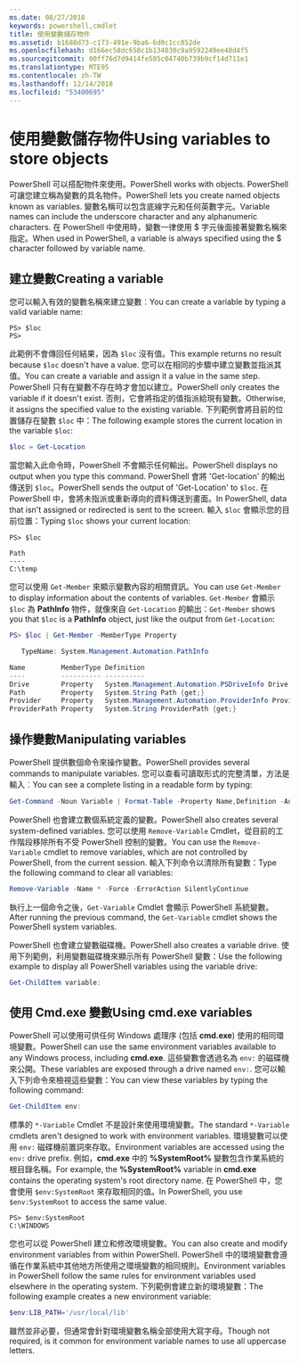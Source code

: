 ```yaml
---
ms.date: 08/27/2018
keywords: powershell,cmdlet
title: 使用變數儲存物件
ms.assetid: b1688d73-c173-491e-9ba6-6d0c1cc852de
ms.openlocfilehash: d166ec58dc658c1b134030c9a9592249ee40d4f5
ms.sourcegitcommit: 00ff76d7d9414fe585c04740b739b9cf14d711e1
ms.translationtype: MTE95
ms.contentlocale: zh-TW
ms.lasthandoff: 12/14/2018
ms.locfileid: "53400695"
---
```

# <a name="using-variables-to-store-objects"></a><span data-ttu-id="a7341-103">使用變數儲存物件</span><span class="sxs-lookup"><span data-stu-id="a7341-103">Using variables to store objects</span></span>

<span data-ttu-id="a7341-104">PowerShell 可以搭配物件來使用。</span><span class="sxs-lookup"><span data-stu-id="a7341-104">PowerShell works with objects.</span></span> <span data-ttu-id="a7341-105">PowerShell 可讓您建立稱為變數的具名物件。</span><span class="sxs-lookup"><span data-stu-id="a7341-105">PowerShell lets you create named objects known as variables.</span></span>
<span data-ttu-id="a7341-106">變數名稱可以包含底線字元和任何英數字元。</span><span class="sxs-lookup"><span data-stu-id="a7341-106">Variable names can include the underscore character and any alphanumeric characters.</span></span> <span data-ttu-id="a7341-107">在 PowerShell 中使用時，變數一律使用 \$ 字元後面接著變數名稱來指定。</span><span class="sxs-lookup"><span data-stu-id="a7341-107">When used in PowerShell, a variable is always specified using the \$ character followed by variable name.</span></span>

## <a name="creating-a-variable"></a><span data-ttu-id="a7341-108">建立變數</span><span class="sxs-lookup"><span data-stu-id="a7341-108">Creating a variable</span></span>

<span data-ttu-id="a7341-109">您可以輸入有效的變數名稱來建立變數︰</span><span class="sxs-lookup"><span data-stu-id="a7341-109">You can create a variable by typing a valid variable name:</span></span>

```
PS> $loc
PS>
```

<span data-ttu-id="a7341-110">此範例不會傳回任何結果，因為 `$loc` 沒有值。</span><span class="sxs-lookup"><span data-stu-id="a7341-110">This example returns no result because `$loc` doesn't have a value.</span></span> <span data-ttu-id="a7341-111">您可以在相同的步驟中建立變數並指派其值。</span><span class="sxs-lookup"><span data-stu-id="a7341-111">You can create a variable and assign it a value in the same step.</span></span> <span data-ttu-id="a7341-112">PowerShell 只有在變數不存在時才會加以建立。</span><span class="sxs-lookup"><span data-stu-id="a7341-112">PowerShell only creates the variable if it doesn't exist.</span></span>
<span data-ttu-id="a7341-113">否則，它會將指定的值指派給現有變數。</span><span class="sxs-lookup"><span data-stu-id="a7341-113">Otherwise, it assigns the specified value to the existing variable.</span></span> <span data-ttu-id="a7341-114">下列範例會將目前的位置儲存在變數 `$loc` 中：</span><span class="sxs-lookup"><span data-stu-id="a7341-114">The following example stores the current location in the variable `$loc`:</span></span>

```powershell
$loc = Get-Location
```

<span data-ttu-id="a7341-115">當您輸入此命令時，PowerShell 不會顯示任何輸出。</span><span class="sxs-lookup"><span data-stu-id="a7341-115">PowerShell displays no output when you type this command.</span></span> <span data-ttu-id="a7341-116">PowerShell 會將 'Get-location' 的輸出傳送到 `$loc`。</span><span class="sxs-lookup"><span data-stu-id="a7341-116">PowerShell sends the output of 'Get-Location' to `$loc`.</span></span> <span data-ttu-id="a7341-117">在 PowerShell 中，會將未指派或重新導向的資料傳送到畫面。</span><span class="sxs-lookup"><span data-stu-id="a7341-117">In PowerShell, data that isn't assigned or redirected is sent to the screen.</span></span> <span data-ttu-id="a7341-118">輸入 `$loc` 會顯示您的目前位置：</span><span class="sxs-lookup"><span data-stu-id="a7341-118">Typing `$loc` shows your current location:</span></span>

```
PS> $loc

Path
----
C:\temp
```

<span data-ttu-id="a7341-119">您可以使用 `Get-Member` 來顯示變數內容的相關資訊。</span><span class="sxs-lookup"><span data-stu-id="a7341-119">You can use `Get-Member` to display information about the contents of variables.</span></span> <span data-ttu-id="a7341-120">`Get-Member` 會顯示 `$loc` 為 **PathInfo** 物件，就像來自 `Get-Location` 的輸出：</span><span class="sxs-lookup"><span data-stu-id="a7341-120">`Get-Member` shows you that `$loc` is a **PathInfo** object, just like the output from `Get-Location`:</span></span>

```powershell
PS> $loc | Get-Member -MemberType Property

   TypeName: System.Management.Automation.PathInfo

Name         MemberType Definition
----         ---------- ----------
Drive        Property   System.Management.Automation.PSDriveInfo Drive {get;}
Path         Property   System.String Path {get;}
Provider     Property   System.Management.Automation.ProviderInfo Provider {...
ProviderPath Property   System.String ProviderPath {get;}
```

## <a name="manipulating-variables"></a><span data-ttu-id="a7341-121">操作變數</span><span class="sxs-lookup"><span data-stu-id="a7341-121">Manipulating variables</span></span>

<span data-ttu-id="a7341-122">PowerShell 提供數個命令來操作變數。</span><span class="sxs-lookup"><span data-stu-id="a7341-122">PowerShell provides several commands to manipulate variables.</span></span> <span data-ttu-id="a7341-123">您可以查看可讀取形式的完整清單，方法是輸入︰</span><span class="sxs-lookup"><span data-stu-id="a7341-123">You can see a complete listing in a readable form by typing:</span></span>

```powershell
Get-Command -Noun Variable | Format-Table -Property Name,Definition -AutoSize -Wrap
```

<span data-ttu-id="a7341-124">PowerShell 也會建立數個系統定義的變數。</span><span class="sxs-lookup"><span data-stu-id="a7341-124">PowerShell also creates several system-defined variables.</span></span> <span data-ttu-id="a7341-125">您可以使用 `Remove-Variable` Cmdlet，從目前的工作階段移除所有不受 PowerShell 控制的變數。</span><span class="sxs-lookup"><span data-stu-id="a7341-125">You can use the `Remove-Variable` cmdlet to remove variables, which are not controlled by PowerShell, from the current session.</span></span> <span data-ttu-id="a7341-126">輸入下列命令以清除所有變數：</span><span class="sxs-lookup"><span data-stu-id="a7341-126">Type the following command to clear all variables:</span></span>

```powershell
Remove-Variable -Name * -Force -ErrorAction SilentlyContinue
```

<span data-ttu-id="a7341-127">執行上一個命令之後，`Get-Variable` Cmdlet 會顯示 PowerShell 系統變數。</span><span class="sxs-lookup"><span data-stu-id="a7341-127">After running the previous command, the `Get-Variable` cmdlet shows the PowerShell system variables.</span></span>

<span data-ttu-id="a7341-128">PowerShell 也會建立變數磁碟機。</span><span class="sxs-lookup"><span data-stu-id="a7341-128">PowerShell also creates a variable drive.</span></span> <span data-ttu-id="a7341-129">使用下列範例，利用變數磁碟機來顯示所有 PowerShell 變數：</span><span class="sxs-lookup"><span data-stu-id="a7341-129">Use the following example to display all PowerShell variables using the variable drive:</span></span>

```powershell
Get-ChildItem variable:
```

## <a name="using-cmdexe-variables"></a><span data-ttu-id="a7341-130">使用 Cmd.exe 變數</span><span class="sxs-lookup"><span data-stu-id="a7341-130">Using cmd.exe variables</span></span>

<span data-ttu-id="a7341-131">PowerShell 可以使用可供任何 Windows 處理序 (包括 **cmd.exe**) 使用的相同環境變數。</span><span class="sxs-lookup"><span data-stu-id="a7341-131">PowerShell can use the same environment variables available to any Windows process, including **cmd.exe**.</span></span> <span data-ttu-id="a7341-132">這些變數會透過名為 `env:` 的磁碟機來公開。</span><span class="sxs-lookup"><span data-stu-id="a7341-132">These variables are exposed through a drive named `env:`.</span></span> <span data-ttu-id="a7341-133">您可以輸入下列命令來檢視這些變數：</span><span class="sxs-lookup"><span data-stu-id="a7341-133">You can view these variables by typing the following command:</span></span>

```powershell
Get-ChildItem env:
```

<span data-ttu-id="a7341-134">標準的 `*-Variable` Cmdlet 不是設計來使用環境變數。</span><span class="sxs-lookup"><span data-stu-id="a7341-134">The standard `*-Variable` cmdlets aren't designed to work with environment variables.</span></span> <span data-ttu-id="a7341-135">環境變數可以使用 `env:` 磁碟機前置詞來存取。</span><span class="sxs-lookup"><span data-stu-id="a7341-135">Environment variables are accessed using the `env:` drive prefix.</span></span> <span data-ttu-id="a7341-136">例如，**cmd.exe** 中的 **%SystemRoot%** 變數包含作業系統的根目錄名稱。</span><span class="sxs-lookup"><span data-stu-id="a7341-136">For example, the **%SystemRoot%** variable in **cmd.exe** contains the operating system's root directory name.</span></span> <span data-ttu-id="a7341-137">在 PowerShell 中，您會使用 `$env:SystemRoot` 來存取相同的值。</span><span class="sxs-lookup"><span data-stu-id="a7341-137">In PowerShell, you use `$env:SystemRoot` to access the same value.</span></span>

```
PS> $env:SystemRoot
C:\WINDOWS
```

<span data-ttu-id="a7341-138">您也可以從 PowerShell 建立和修改環境變數。</span><span class="sxs-lookup"><span data-stu-id="a7341-138">You can also create and modify environment variables from within PowerShell.</span></span> <span data-ttu-id="a7341-139">PowerShell 中的環境變數會遵循在作業系統中其他地方所使用之環境變數的相同規則。</span><span class="sxs-lookup"><span data-stu-id="a7341-139">Environment variables in PowerShell follow the same rules for environment variables used elsewhere in the operating system.</span></span> <span data-ttu-id="a7341-140">下列範例會建立新的環境變數：</span><span class="sxs-lookup"><span data-stu-id="a7341-140">The following example creates a new environment variable:</span></span>

```powershell
$env:LIB_PATH='/usr/local/lib'
```

<span data-ttu-id="a7341-141">雖然並非必要，但通常會針對環境變數名稱全部使用大寫字母。</span><span class="sxs-lookup"><span data-stu-id="a7341-141">Though not required, is it common for environment variable names to use all uppercase letters.</span></span>
